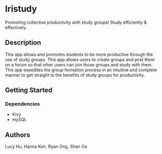 # Iristudy

Promoting collective productivity with study groups! Study efficiently & effectively.

## Description

This app allows and promotes students to be more productive through the use of study groups. This app allows users to create groups and post them on a forum so that other users can join those groups and study with them. This app expedites the group formation process in an intuitive and complete manner to get straight to the benefits of study groups for productivity.

## Getting Started

### Dependencies

* Kivy
* mySQL

## Authors

Lucy Hu, Hanna Koh, Ryan Ong, Shan Ou

